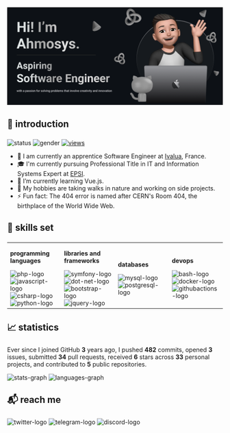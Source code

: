 ###

<img align="" src="banner-animodji-v2.png">

<h2 align="left">👋 introduction</h2>

### 
![status](https://img.shields.io/badge/status-up-lightgrey) ![gender](https://img.shields.io/badge/gender-%F0%9F%A4%B5-lightgrey) [![views](https://komarev.com/ghpvc/?username=ahmosys&color=lightgrey&label=views)](https://github.com/orhun)

  - 🔭 I am currently an apprentice Software Engineer at <a href="https://ivalua.com/" target="_blank">Ivalua</a>, France.
  - 🎓 I'm currently pursuing Professional Title in IT and Information Systems Expert at <a href="https://epsi.fr/" target="_blank">EPSI</a>.
  - 🌱 I’m currently learning Vue.js.
  - 🤔 My hobbies are taking walks in nature and working on side projects.
  - ⚡ Fun fact: The 404 error is named after CERN's Room 404, the birthplace of the World Wide Web.

### 

<h2 align="left">🔧 skills set</h2>

###
<table width="100%">
  <tr>
    <td style="width: 25%;">
      <div align="left">
        <p><b>programming languages</b></p>
        <img src="https://skillicons.dev/icons?i=php" height="30" alt="php-logo" />
        <img src="https://skillicons.dev/icons?i=js" height="30" alt="javascript-logo" />
        <img src="https://skillicons.dev/icons?i=cs" height="30" alt="csharp-logo" />
        <img src="https://skillicons.dev/icons?i=py" height="30" alt="python-logo" />
      </div>
    </td>
    <td style="width: 25%;">
      <div align="left">
        <p><b>libraries and frameworks</b></p>
        <img src="https://skillicons.dev/icons?i=symfony" height="30" alt="symfony-logo" />
        <img src="https://skillicons.dev/icons?i=dotnet" height="30" alt="dot-net-logo" />
        <img src="https://skillicons.dev/icons?i=bootstrap" height="30" alt="bootstrap-logo" />
        <img src="https://skillicons.dev/icons?i=jquery" height="30" alt="jquery-logo" />
      </div>
    </td>
    <td style="width: 25%;">
      <div align="left">
        <p><b>databases</b></p>
        <img src="https://skillicons.dev/icons?i=mysql" height="30" alt="mysql-logo" />
        <img src="https://skillicons.dev/icons?i=postgres" height="30" alt="postgresql-logo" />
      </div>
    </td>
    <td style="width: 25%;">
      <div align="left">
        <p><b>devops</b></p>
        <img src="https://skillicons.dev/icons?i=bash" height="30" alt="bash-logo" />
        <img src="https://skillicons.dev/icons?i=docker" height="30" alt="docker-logo" />
        <img src="https://skillicons.dev/icons?i=githubactions" height="30" alt="githubactions-logo" />
      </div>
    </td>
  </tr>
</table>

###

###

<h2 align="left">📈 statistics</h2>

###
Ever since I joined GitHub **3** years ago, I pushed **482** commits, opened **3** issues, submitted **34** pull requests, received **6** stars across **33** personal projects, and contributed to **5** public repositories.
<div align="left">
  <img src="https://github-readme-stats.vercel.app/api?username=ahmosys&hide_rank=true&show_icons=true&theme=graywhite&card_width=420" height="150" alt="stats-graph"  />
  <img src="https://github-readme-stats.vercel.app/api/top-langs?username=ahmosys&locale=en&layout=compact&langs_count=6&theme=graywhite&card_width=350" height="150" alt="languages-graph"  />
</div>

###

<h2 align="left">📬 reach me</h2>

###
<div align="left">
  <a href="https://twitter.com/ahmosys" target="_blank" style="text-decoration: none;">
    <img src="https://raw.githubusercontent.com/maurodesouza/profile-readme-generator/master/src/assets/icons/social/twitter/default.svg" width="35" height="20" alt="twitter-logo" />
  </a>
  <a href="https://t.me/ahmosys" target="_blank" style="text-decoration: none;">
    <img src="https://raw.githubusercontent.com/maurodesouza/profile-readme-generator/master/src/assets/icons/social/telegram/default.svg" style="text-decoration: none;" width="35" height="20" alt="telegram-logo" />
  </a>
  <a href="https://discord.com/users/283954969416302592" target="_blank" style="text-decoration: none;">
    <img src="https://raw.githubusercontent.com/maurodesouza/profile-readme-generator/master/src/assets/icons/social/discord/default.svg" style="text-decoration: none;" width="35" height="20" alt="discord-logo" />
  </a>
</div>

###
